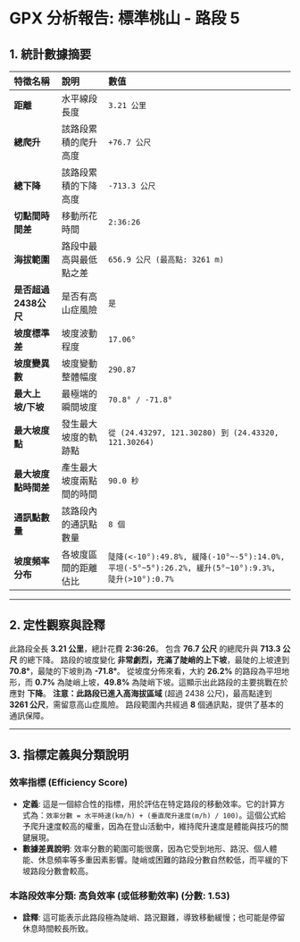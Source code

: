 
# GPX 分析報告: 標準桃山 - 路段 5

## 1. 統計數據摘要

| 特徵名稱 | 說明 | 數值 |
| :--- | :--- | :--- |
| **距離** | 水平線段長度 | `3.21 公里` |
| **總爬升** | 該路段累積的爬升高度 | `+76.7 公尺` |
| **總下降** | 該路段累積的下降高度 | `-713.3 公尺` |
| **切點間時間差** | 移動所花時間 | `2:36:26` |
| **海拔範圍** | 路段中最高與最低點之差 | `656.9 公尺 (最高點: 3261 m)` |
| **是否超過2438公尺** | 是否有高山症風險 | `是` |
| **坡度標準差** | 坡度波動程度 | `17.06°` |
| **坡度變異數** | 坡度變動整體幅度 | `290.87` |
| **最大上坡/下坡** | 最極端的瞬間坡度 | `70.8° / -71.8°` |
| **最大坡度點** | 發生最大坡度的軌跡點 | `從 (24.43297, 121.30280) 到 (24.43320, 121.30264)` |
| **最大坡度點時間差** | 產生最大坡度兩點間的時間 | `90.0 秒` |
| **通訊點數量** | 該路段內的通訊點數量 | `8 個` |
| **坡度頻率分布** | 各坡度區間的距離佔比 | `陡降(<-10°):49.8%, 緩降(-10°~-5°):14.0%, 平坦(-5°~5°):26.2%, 緩升(5°~10°):9.3%, 陡升(>10°):0.7%` |

---

## 2. 定性觀察與詮釋

此路段全長 **3.21 公里**，總計花費 **2:36:26**。 包含 **76.7 公尺** 的總爬升與 **713.3 公尺** 的總下降。
路段的坡度變化 **非常劇烈，充滿了陡峭的上下坡**，最陡的上坡達到 **70.8°**，最陡的下坡則為 **-71.8°**。
從坡度分佈來看，大約 **26.2%** 的路段為平坦地形，而 **0.7%** 為陡峭上坡，**49.8%** 為陡峭下坡。這顯示出此路段的主要挑戰在於應對 **下降**。
**注意：此路段已進入高海拔區域** (超過 2438 公尺)，最高點達到 **3261 公尺**，需留意高山症風險。
路段範圍內共經過 **8** 個通訊點，提供了基本的通訊保障。


---

## 3. 指標定義與分類說明

### 效率指標 (Efficiency Score)

- **定義**: 這是一個綜合性的指標，用於評估在特定路段的移動效率。它的計算方式為：`效率分數 = 水平時速(km/h) + (垂直爬升速度(m/h) / 100)`。這個公式給予爬升速度較高的權重，因為在登山活動中，維持爬升速度是體能與技巧的關鍵展現。
- **數據差異說明**: 效率分數的範圍可能很廣，因為它受到地形、路況、個人體能、休息頻率等多重因素影響。陡峭或困難的路段分數自然較低，而平緩的下坡路段分數會較高。

### 本路段效率分類: **高負效率 (或低移動效率)** (分數: 1.53)

- **詮釋**: 這可能表示此路段極為陡峭、路況艱難，導致移動緩慢；也可能是停留休息時間較長所致。

